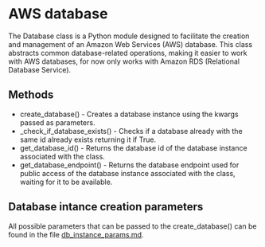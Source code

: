 # AWS database

The Database class is a Python module designed to facilitate the creation and management of an Amazon Web Services (AWS) database. This class abstracts common database-related operations, making it easier to work with AWS databases, for now only works with Amazon RDS (Relational Database Service).

## Methods

- create_database() - Creates a database instance using the kwargs passed as parameters.
- _check_if_database_exists() - Checks if a database already with the same id already exists returning it if True.
- get_database_id() - Returns the database id of the database instance associated with the class.
- get_database_endpoint() - Returns the database endpoint used for public access of the database instance associated with the class, waiting for it to be available.

## Database intance creation parameters

All possible parameters that can be passed to the create_database() can be found in the file [db_instance_params.md](db_instance_params.md).
